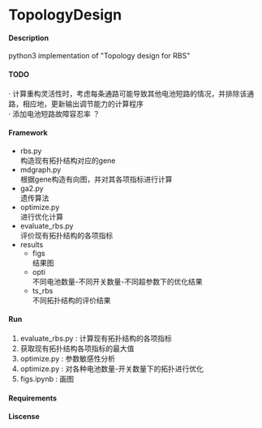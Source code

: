 # TopologyDesign

#### Description
python3 implementation of "Topology design for RBS"

#### TODO
· 计算重构灵活性时，考虑每条通路可能导致其他电池短路的情况，并排除该通路，相应地，更新输出调节能力的计算程序   
· 添加电池短路故障容忍率 ？

#### Framework  
- rbs.py   
    构造现有拓扑结构对应的gene  
- mdgraph.py  
    根据gene构造有向图，并对其各项指标进行计算
- ga2.py  
    遗传算法
- optimize.py  
    进行优化计算  
- evaluate_rbs.py  
    评价现有拓扑结构的各项指标  
- results  
    - figs  
        结果图  
    - opti  
        不同电池数量-不同开关数量-不同超参数下的优化结果  
    - ts_rbs  
        不同拓扑结构的评价结果

#### Run  
1. evaluate_rbs.py : 计算现有拓扑结构的各项指标  
2. 获取现有拓扑结构各项指标的最大值  
3. optimize.py : 参数敏感性分析  
4. optimize.py : 对各种电池数量-开关数量下的拓扑进行优化 
5. figs.ipynb  : 画图 

#### Requirements 

#### Liscense
